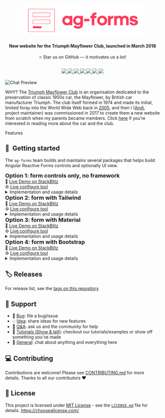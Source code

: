 <div align="center">
    <h1>
        <img src="logo.png" height="100px">
    </h1>
    <h4><b>New website for the Triumph Mayflower Club, launched in March 2018</b></h4>
		⭐ Star us on GitHub — it motivates us a lot!
    <h3>
        <a href="https://www.github.com/andiemmadavies">
            <img src="https://img.shields.io/badge/maintainer-%40andiemmadavies-yellow">
        </a>
        <a href="https://www.triumphmayflowerclub.com/">
            <img src="https://img.shields.io/website?url=http%3A%2F%2Fwww.triumphmayflowerclub.com%2F">
        </a>
        <a href="https://www.triumphmayflowerclub.com/news/2018/03/launchofthenewclubwebsite">
            <img src="https://img.shields.io/badge/launched-march%202018-teal">
        </a>
        <a href="https://www.github.com/Stack-in-a-box/triumphmayflowerclub.com/commits/master">
            <img src="https://img.shields.io/github/last-commit/Stack-in-a-box/triumphmayflowerclub.com?color=blue&label=updated">
        </a>
        <a href="https://www.github.com/Stack-in-a-box/triumphmayflowerclub.com/releases/latest">
            <img src="https://img.shields.io/github/v/release/Stack-in-a-box/triumphmayflowerclub.com?color=blueviolet&label=version">
        </a>
        <a href="#copyright">
            <img src="https://img.shields.io/badge/licence-%C2%A9-crimson">
        </a>
        <a href="https://www.facebook.com/triumphmayflowerclub">
            <img src="https://img.shields.io/badge/social-facebook-darkred">
        </a>
    </h3>
</div>

![Chat Preview](http://i.imgur.com/lgRe8z4.png)

WHY? The [Triumph Mayflower Club](https://www.triumphmayflowerclub.com/) is an organisation dedicated to the preservation of classic 1950s car, the Mayflower, by British car manufacturer Triumph. The club itself formed in 1974 and made its initial, limited foray into the World Wide Web back in [2005](https://legacy.triumphmayflowerclub.com/), and then I ([Andi](https://www.github.com/andiemmadavies), project maintainer) was commissioned in 2017 to create them a new website from scratch when my parents became members. Click [here](https://www.triumphmayflowerclub.com/about) if you’re interested in reading more about the car and the club.

Features

## 🚀&nbsp; Getting started

The `ag-forms` team builds and maintains several packages that helps build Angular Reactive Forms controls and optionally UI view.

<div style="font-size: 18px"><b>Option 1: form controls only, no framework</b></div>
<div>👀 <a href="url">Live Demo on StackBlitz</a></div>
<div>⚙️ <a href="url">Live configure tool</a></div>

<details>
<summary>Implementation and usage details</summary>

##### Step 1: Install dependencies

_Option 1:_ using <a href="">npm</a>
`npm i @angular/forms @ngx-formly/core @ngx-formly/bootstrap --save`

_Option 2:_ using <a href="">npx</a>
`npx i @angular/forms @ngx-formly/core @ngx-formly/bootstrap --save`

_Option 3:_ <a href="">yarn</a>
`yarn add @angular/forms @ngx-formly/core @ngx-formly/bootstrap`
</br>

##### Step 2: In your app provide access to AgFormService

_Option 1:_ provide in @NgModule()

```ts
import { AgFormService } from '@ag-forms/core';

@NgModule({
  providers: [
    ReactiveFormsModule,
    AgFormService
  ],
  …
})
```

_Option 2:_ provide in @Component()

```ts
import { AgFormService } from '@ag-forms/core';

@Component({
  selector: 'app-hero-list',
  templateUrl: './hero-list.component.html',
  providers: [ AgFormService ]
})
```

##### Step 3: Configure & build form

```ts
import { AgFormService } from '@ag-forms/core';
...

@Component({
  selector: 'app-hero-list',
  templateUrl: './hero-list.component.html',
  providers: [ AgFormService ]
})
export class AppComponent {
  form: FormGroup;
  schema = [{ type: 'input' }, { type: 'email' }];

  constructor(public fs: AgFormService) {
    this.form = this.fs.buildForm(this.schema);
  }
}
```

That's it, the above example will render...

</details>

<div style="font-size: 18px"><b>Option 2: form with Tailwind</b></div>
<div>👀 <a href="url">Live Demo on StackBlitz</a></div>
<div>⚙️ <a href="url">Live configure tool</a></div>

<details>
<summary>Implementation and usage details</summary>
</details>

<div style="font-size: 18px"><b>Option 3: form with Material</b></div>
<div>👀 <a href="url">Live Demo on StackBlitz</a></div>
<div>⚙️ <a href="url">Live configure tool</a></div>

<details>
<summary>Implementation and usage details</summary>
</details>

<div style="font-size: 18px"><b>Option 4: form with Bootstrap</b></div>
<div>👀 <a href="url">Live Demo on StackBlitz</a></div>
<div>⚙️ <a href="url">Live configure tool</a></div>

<details>
<summary>Implementation and usage details</summary>
</details>

## :label: Releases

For release list, see the [tags on this repository]()

## 💬 Support

- 🐞 [Bug](): file a bug/issue
- 💡 [Idea](https://github.com/movadee/ag-forms/discussions/categories/ideas): share ideas for new features
- 🙏 [Q&A](https://github.com/movadee/ag-forms/discussions/categories/q-a): ask us and the community for help
- 🙌 [Tutorials (Show & tell)](https://github.com/movadee/ag-forms/discussions/categories/show-tell): checkout our tutorials/examples or show off something you've made
- 💬 [General](https://github.com/movadee/ag-forms/discussions/categories/general): chat about anything and everything here

## :computer: Contributing

Contributions are welcome! Please see [CONTRIBUTING.md](./CONTRIBUTING.md) for more details. Thanks to all our contributors :heart:

## :page_facing_up: License

This project is licensed under [MIT License](https://license.md/licenses/mit-license/) - see the [`LICENSE.md`](./LICENSE.md) file for details.
https://choosealicense.com/
